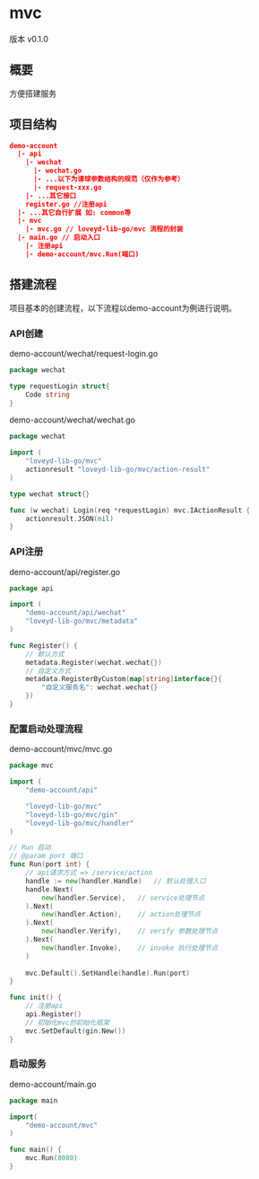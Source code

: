 # mvc
版本 v0.1.0
## 概要
方便搭建服务

## 项目结构

```json
demo-account
  |- api
    |- wechat
      |- wechat.go
      |- ...以下为请球参数结构的规范（仅作为参考）
      |- request-xxx.go
    |- ...其它接口
    register.go //注册api
  |- ...其它自行扩展 如: common等
  |- mvc
    |- mvc.go // loveyd-lib-go/mvc 流程的封装
  |- main.go // 启动入口
    |- 注册api
    |- demo-account/mvc.Run(端口)
```

## 搭建流程
项目基本的创建流程，以下流程以demo-account为例进行说明。

### API创建
demo-account/wechat/request-login.go
```go
package wechat

type requestLogin struct{
    Code string
}

```
demo-account/wechat/wechat.go
```go
package wechat

import (
	"loveyd-lib-go/mvc"
	actionresult "loveyd-lib-go/mvc/action-result"
)

type wechat struct{}

func (w wechat) Login(req *requestLogin) mvc.IActionResult {
    actionresult.JSON(nil)
}

```
### API注册
demo-account/api/register.go
```go
package api

import (
	"demo-account/api/wechat"
	"loveyd-lib-go/mvc/metadata"
)

func Register() {
    // 默认方式
    metadata.Register(wechat.wechat{})
    // 自定义方式
    metadata.RegisterByCustom(map[string]interface{}{
        "自定义服务名": wechat.wechat{}
    })
}

```
### 配置启动处理流程
demo-account/mvc/mvc.go
```go
package mvc

import (
	"demo-account/api"

	"loveyd-lib-go/mvc"
	"loveyd-lib-go/mvc/gin"
	"loveyd-lib-go/mvc/handler"
)

// Run 启动
// @param port 端口
func Run(port int) {
    // api请求方式 => /service/action
    handle := new(handler.Handle)   // 默认处理入口
	handle.Next(
		new(handler.Service),   // service处理节点
	).Next(
		new(handler.Action),    // action处理节点
	).Next(
		new(handler.Verify),    // verify 参数处理节点
	).Next(
		new(handler.Invoke),    // invoke 执行处理节点
    )
    
	mvc.Default().SetHandle(handle).Run(port)
}

func init() {
    // 注册api
    api.Register()
    // 初始化mvc的初始化框架
    mvc.SetDefault(gin.New())
}
```
### 启动服务
demo-account/main.go
```go
package main

import(
    "demo-account/mvc"
)

func main() {
    mvc.Run(8080)
}
```